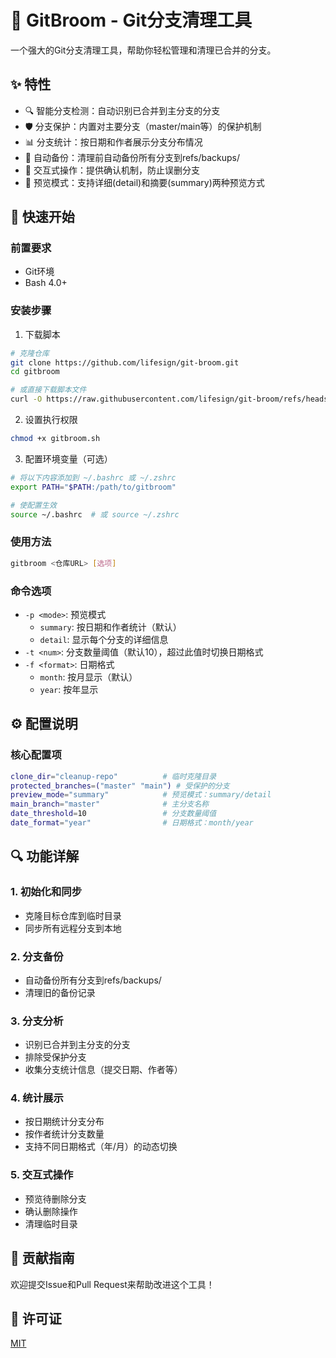 # 🧹 GitBroom - Git分支清理工具

一个强大的Git分支清理工具，帮助你轻松管理和清理已合并的分支。

## ✨ 特性

- 🔍 智能分支检测：自动识别已合并到主分支的分支
- 🛡️ 分支保护：内置对主要分支（master/main等）的保护机制
- 📊 分支统计：按日期和作者展示分支分布情况
- 💾 自动备份：清理前自动备份所有分支到refs/backups/
- 🔄 交互式操作：提供确认机制，防止误删分支
- 👀 预览模式：支持详细(detail)和摘要(summary)两种预览方式

## 🚀 快速开始

### 前置要求

- Git环境
- Bash 4.0+

### 安装步骤

1. 下载脚本
```bash
# 克隆仓库
git clone https://github.com/lifesign/git-broom.git
cd gitbroom

# 或直接下载脚本文件
curl -O https://raw.githubusercontent.com/lifesign/git-broom/refs/heads/main/gitbroom.sh
```

2. 设置执行权限
```bash
chmod +x gitbroom.sh
```

3. 配置环境变量（可选）
```bash
# 将以下内容添加到 ~/.bashrc 或 ~/.zshrc
export PATH="$PATH:/path/to/gitbroom"

# 使配置生效
source ~/.bashrc  # 或 source ~/.zshrc
```

### 使用方法

```bash
gitbroom <仓库URL> [选项]
```

### 命令选项

- `-p <mode>`: 预览模式
  - `summary`: 按日期和作者统计（默认）
  - `detail`: 显示每个分支的详细信息
- `-t <num>`: 分支数量阈值（默认10），超过此值时切换日期格式
- `-f <format>`: 日期格式
  - `month`: 按月显示（默认）
  - `year`: 按年显示

## ⚙️ 配置说明

### 核心配置项

```bash
clone_dir="cleanup-repo"          # 临时克隆目录
protected_branches=("master" "main") # 受保护的分支
preview_mode="summary"            # 预览模式：summary/detail
main_branch="master"              # 主分支名称
date_threshold=10                 # 分支数量阈值
date_format="year"                # 日期格式：month/year
```

## 🔍 功能详解

### 1. 初始化和同步
- 克隆目标仓库到临时目录
- 同步所有远程分支到本地

### 2. 分支备份
- 自动备份所有分支到refs/backups/
- 清理旧的备份记录

### 3. 分支分析
- 识别已合并到主分支的分支
- 排除受保护分支
- 收集分支统计信息（提交日期、作者等）

### 4. 统计展示
- 按日期统计分支分布
- 按作者统计分支数量
- 支持不同日期格式（年/月）的动态切换

### 5. 交互式操作
- 预览待删除分支
- 确认删除操作
- 清理临时目录

## 🤝 贡献指南

欢迎提交Issue和Pull Request来帮助改进这个工具！

## 📝 许可证

[MIT](LICENSE)
